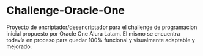 # Challenge-Oracle-One
Proyecto de encriptador/desencriptador para el challenge de programacion inicial propuesto por Oracle One Alura Latam. 
El mismo se encuentra todavía en proceso para quedar 100% funcional y visualmente adaptable y mejorado. 
